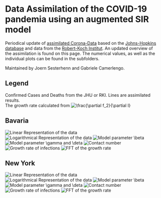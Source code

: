 # Data Assimilation of the COVID-19 pandemia using an augmented SIR model

Periodical update of [assimilated
Corona-Data](https://www.zenodo.org/record/3738945) based on the
[Johns-Hopkins
database](https://github.com/CSSEGISandData/COVID-19.git) and data
from the [Robert-Koch
Institut](https://www.rki.de/DE/Content/InfAZ/N/Neuartiges_Coronavirus/Fallzahlen.html).
An updated overview of the assimilation is found on this page. The numerical
values, as well as the individual plots can be found in the
subfolders.

Maintained by Joern Sesterhenn and Gabriele Camerlengo.

## Legend
Confirmed Cases and Deaths from the JHU or RKI. Lines are assimilated results.  
The growth rate calculated from 
![\frac{\partial f_2}{\partial I}](https://render.githubusercontent.com/render/math?math=%5Cfrac%7B%5Cpartial%20f_2%7D%7B%5Cpartial%20I%7D)

## Bavaria
![Linear Representation of the data](figs/Germany-Bayern/da.png)
![Logarithmical Representation of the data](figs/Germany-Bayern/da_log.png)
![Model parameter \beta](figs/Germany-Bayern/da_beta.png)
![Model parameter \gamma and \deta](figs/Germany-Bayern/da_delta_gamma.png)
![Contact number](figs/Germany-Bayern/da_contact_number.png)
![Growth rate of infections](figs/Germany-Bayern/da_A22.png)
![FFT of the growth rate](figs/Germany-Bayern/da_FFT_A22.png)

## New York
![Linear Representation of the data](figs/US-New_York-New_York/da.png)
![Logarithmical Representation of the data](figs/US-New_York-New_York/da_log.png)
![Model parameter \beta](figs/US-New_York-New_York/da_beta.png)
![Model parameter \gamma and \deta](figs/US-New_York-New_York/da_delta_gamma.png)
![Contact number](figs/US-New_York-New_York/da_contact_number.png)
![Growth rate of infections](figs/US-New_York-New_York/da_A22.png)
![FFT of the growth rate](figs/US-New_York-New_York/da_FFT_A22.png)


